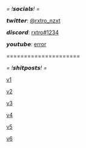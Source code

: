 *= !𝙨𝙤𝙘𝙞𝙖𝙡𝙨! =*

𝙩𝙬𝙞𝙩𝙩𝙚𝙧: [@rxtro_nzxt](https://twitter.com/rxtro_nzxt)

𝙙𝙞𝙨𝙘𝙤𝙧𝙙: [rxtro#1234](https://discord.com/users/606670530938011651)

𝙮𝙤𝙪𝙩𝙪𝙗𝙚: [error](https://www.youtube.com/channel/UCEnidBkKEDdS1pxZBnCzARg/about)

=====================

*= !𝙨𝙝𝙞𝙩𝙥𝙤𝙨𝙩𝙨! =*

[v1](https://cdn.discordapp.com/attachments/820506318934376458/1003581221894361148/shitpost_v1.mov)

[v2](https://cdn.discordapp.com/attachments/820506318934376458/1003581222196355162/shitpost_v2.mp4)

[v3](https://cdn.discordapp.com/attachments/820506318934376458/1003581222515130378/shitpost_v3.webm)

[v4](https://cdn.discordapp.com/attachments/820506318934376458/1003581222993268766/shitpost_v4.mp4)

[v5](https://cdn.discordapp.com/attachments/820506318934376458/1003581223353987072/shitpost_v5.mp4)

[v6](https://cdn.discordapp.com/attachments/820506318934376458/1003581223710511155/shitpost_v6.mp4)
